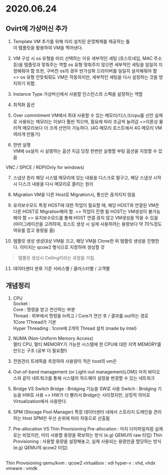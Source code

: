 2020.06.24
===========

Ovirt에 가상머신 추가
------------------

1) Template
VM 추가를 위해 미리 설치된 운영체제를 제공하는 틀  
이 템플릿을 활용하여 VM을 찍어낸다.

2) VM 구성 시 os 유형을 미리 선택하는 이유
세부적인 세팅 (호스트네임, MAC 주소 등)을 템플릿과 맞춰주는 역할
os 유형 맞춰주지 않으면 세부적인 세팅을 일일히 지정해줘야 함
또한, 구버전 os의 경우 반가상화 드라이버를 일일히 설치해줘야 함
=> os 유형 안맞춰줘도 VM은 작동하지만, 세부적인 세팅을 다시 설정하는 것을 방지하기 위함.

3) Instance Type
가상머신에서 사용할 인스턴스의 스펙을 설정하는 역할

4) 최적화 옵션

5) Over commitment
VM에서 최대 사용할 수 있는 메모리/디스크/cpu를 선언
실제로 사용되는 메모리는 이보다 훨씬 적으며, 필요에 따라 조금씩 늘려감 
=>이론상 물리적 메모리보다 더 크게 선언이 가능하다. (4G 메모리 호스트에서 4G 메모리 VM 여러개 만들기) 

6) 한번 실행  
VM에 os설치 시 실행하는 옵션
지금 당장 한번만 실행할 부팅 옵션을 지정할 수 있음

VNC / SPICE / RDP(Only for windows)

7) 스냅샷 원리
해당 시스템 메모리에 있는 내용을 디스크로 떨구고, 해당 스냅샷 시작시 디스크 내용을 다시 메모리로 올리는 원리

8) Migration
VM을 다른 Host로 Migration시, 통신은 끊겨지지 않음

9) 유지보수모드
특정 HOST에 대한 작업이 필요할 때, 해당 HOST와 연결된 VM은 다른 HOST로 Migration해야 함.
=> 작업이 진행 될 HOST는 VM생성이 불가능해야 함
=> 유지보수모드를 통해 HOST 연결 끊지 않고 VM생성을 막을 수 있음
(마이그레이션을 고려하여, 호스트 생성 시 실제 사용하려는 용량보다 약 70%정도 여유를 잡고 용량을 줌)

10) 템플릿 생성
생성대상 VM을 끄고, 해당 VM을 Clone한 뒤 템플릿 생성을 진행한다.
이미지는 qcow2 형식으로 지정하여 생성할 것

> 템플릿 생성시 Ceiling이라는 과정을 거침.

11) 데이터센터 분류 기준
서비스별 / 클러스터별 / 고객별

개념정리
-----------

1) CPU  
Socket :  
Core : 명령을 받고 연산하는 부분  
Thread : 외부에서 명령을 In하고 / Core가 연산 후 / 결과를 out하는 경로  
1Core 1Thread가 기본  
Hyper Threading : 1core에 2개의 Thread 설치 (made by Intel)  

2) NUMA (Non-Uniform Memory Access)  
멀티 CPU, 멀티 MEMORY가 가능한 시스템에 한 CPU에 대한 지역 MEMORY를 만드는 구조  (공부 더 필요함!)  

3) 전원관리
트레픽을 측정하여 사용량이 적은 host의 vm은 

4) Out-of-band management (or Light-out management(LOM))
마치 바이오스와 같이 네트워크를 통해 시스템의 하드웨어 설정을 변경할 수 있는 네트워크

5) Bridge VS Switch
Bridge : Bridging 기능을 SW로 사용
Switch : Bridging 기능을 HW로 사용
=> HW가 더 빨라서 Bridge는 사라졌지만, 상징적 의미로 Virtualization에서 사용한다.

6) SPM (Storage Pool Manager)
특정 데이터센터 내에서 스토리지 도메인을 관리하는 Host
SPM은 우선 순위에 따라 자동으로 선출됨

7) Pre-allocation VS Thin Provisioning
Pre-allocation : 마치 더미파일처럼 실제로는 비었지만, 미리 사용할 용량을 확보하는 방식 (e.g) QEMU의 raw 타입)
Thin Provisioning : 사용할 용량을 설정해놓고, 실제 사용되는 용량만큼 할당하는 방식 (e.g) QEMU의 qcow2 타입)  
</br>
Thin Provisioning  
  qemu/kvm : qcow2  
  virtualbox : vdi  
  hyper-v : vhd, vhdx  
  vmware : vmdk  
